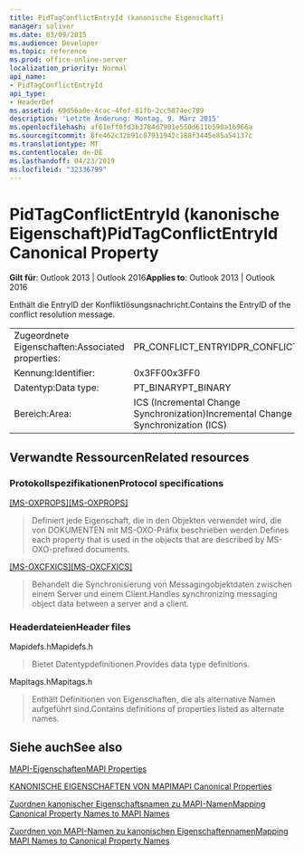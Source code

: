 ```yaml
---
title: PidTagConflictEntryId (kanonische Eigenschaft)
manager: soliver
ms.date: 03/09/2015
ms.audience: Developer
ms.topic: reference
ms.prod: office-online-server
localization_priority: Normal
api_name:
- PidTagConflictEntryId
api_type:
- HeaderDef
ms.assetid: 69d56a0e-4cac-4fef-81fb-2cc5874ec799
description: 'Letzte Änderung: Montag, 9. März 2015'
ms.openlocfilehash: af61eff0fd3b3784d7901e550d611b590a1b966a
ms.sourcegitcommit: 8fe462c32b91c87911942c188f3445e85a54137c
ms.translationtype: MT
ms.contentlocale: de-DE
ms.lasthandoff: 04/23/2019
ms.locfileid: "32336799"
---
```

# <a name="pidtagconflictentryid-canonical-property"></a><span data-ttu-id="7e164-103">PidTagConflictEntryId (kanonische Eigenschaft)</span><span class="sxs-lookup"><span data-stu-id="7e164-103">PidTagConflictEntryId Canonical Property</span></span>

  
  
<span data-ttu-id="7e164-104">**Gilt für**: Outlook 2013 | Outlook 2016</span><span class="sxs-lookup"><span data-stu-id="7e164-104">**Applies to**: Outlook 2013 | Outlook 2016</span></span> 
  
<span data-ttu-id="7e164-105">Enthält die EntryID der Konfliktlösungsnachricht.</span><span class="sxs-lookup"><span data-stu-id="7e164-105">Contains the EntryID of the conflict resolution message.</span></span>
  
|||
|:-----|:-----|
|<span data-ttu-id="7e164-106">Zugeordnete Eigenschaften:</span><span class="sxs-lookup"><span data-stu-id="7e164-106">Associated properties:</span></span>  <br/> |<span data-ttu-id="7e164-107">PR_CONFLICT_ENTRYID</span><span class="sxs-lookup"><span data-stu-id="7e164-107">PR_CONFLICT_ENTRYID</span></span>  <br/> |
|<span data-ttu-id="7e164-108">Kennung:</span><span class="sxs-lookup"><span data-stu-id="7e164-108">Identifier:</span></span>  <br/> |<span data-ttu-id="7e164-109">0x3FF0</span><span class="sxs-lookup"><span data-stu-id="7e164-109">0x3FF0</span></span>  <br/> |
|<span data-ttu-id="7e164-110">Datentyp:</span><span class="sxs-lookup"><span data-stu-id="7e164-110">Data type:</span></span>  <br/> |<span data-ttu-id="7e164-111">PT_BINARY</span><span class="sxs-lookup"><span data-stu-id="7e164-111">PT_BINARY</span></span>  <br/> |
|<span data-ttu-id="7e164-112">Bereich:</span><span class="sxs-lookup"><span data-stu-id="7e164-112">Area:</span></span>  <br/> |<span data-ttu-id="7e164-113">ICS (Incremental Change Synchronization)</span><span class="sxs-lookup"><span data-stu-id="7e164-113">Incremental Change Synchronization (ICS)</span></span>  <br/> |
   
## <a name="related-resources"></a><span data-ttu-id="7e164-114">Verwandte Ressourcen</span><span class="sxs-lookup"><span data-stu-id="7e164-114">Related resources</span></span>

### <a name="protocol-specifications"></a><span data-ttu-id="7e164-115">Protokollspezifikationen</span><span class="sxs-lookup"><span data-stu-id="7e164-115">Protocol specifications</span></span>

<span data-ttu-id="7e164-116">[[MS-OXPROPS]](https://msdn.microsoft.com/library/f6ab1613-aefe-447d-a49c-18217230b148%28Office.15%29.aspx)</span><span class="sxs-lookup"><span data-stu-id="7e164-116">[[MS-OXPROPS]](https://msdn.microsoft.com/library/f6ab1613-aefe-447d-a49c-18217230b148%28Office.15%29.aspx)</span></span>
  
> <span data-ttu-id="7e164-117">Definiert jede Eigenschaft, die in den Objekten verwendet wird, die von DOKUMENTEN mit MS-OXO-Präfix beschrieben werden.</span><span class="sxs-lookup"><span data-stu-id="7e164-117">Defines each property that is used in the objects that are described by MS-OXO-prefixed documents.</span></span>
    
<span data-ttu-id="7e164-118">[[MS-OXCFXICS]](https://msdn.microsoft.com/library/b9752f3d-d50d-44b8-9e6b-608a117c8532%28Office.15%29.aspx)</span><span class="sxs-lookup"><span data-stu-id="7e164-118">[[MS-OXCFXICS]](https://msdn.microsoft.com/library/b9752f3d-d50d-44b8-9e6b-608a117c8532%28Office.15%29.aspx)</span></span>
  
> <span data-ttu-id="7e164-119">Behandelt die Synchronisierung von Messagingobjektdaten zwischen einem Server und einem Client.</span><span class="sxs-lookup"><span data-stu-id="7e164-119">Handles synchronizing messaging object data between a server and a client.</span></span>
    
### <a name="header-files"></a><span data-ttu-id="7e164-120">Headerdateien</span><span class="sxs-lookup"><span data-stu-id="7e164-120">Header files</span></span>

<span data-ttu-id="7e164-121">Mapidefs.h</span><span class="sxs-lookup"><span data-stu-id="7e164-121">Mapidefs.h</span></span>
  
> <span data-ttu-id="7e164-122">Bietet Datentypdefinitionen.</span><span class="sxs-lookup"><span data-stu-id="7e164-122">Provides data type definitions.</span></span>
    
<span data-ttu-id="7e164-123">Mapitags.h</span><span class="sxs-lookup"><span data-stu-id="7e164-123">Mapitags.h</span></span>
  
> <span data-ttu-id="7e164-124">Enthält Definitionen von Eigenschaften, die als alternative Namen aufgeführt sind.</span><span class="sxs-lookup"><span data-stu-id="7e164-124">Contains definitions of properties listed as alternate names.</span></span>
    
## <a name="see-also"></a><span data-ttu-id="7e164-125">Siehe auch</span><span class="sxs-lookup"><span data-stu-id="7e164-125">See also</span></span>



[<span data-ttu-id="7e164-126">MAPI-Eigenschaften</span><span class="sxs-lookup"><span data-stu-id="7e164-126">MAPI Properties</span></span>](mapi-properties.md)
  
[<span data-ttu-id="7e164-127">KANONISCHE EIGENSCHAFTEN VON MAPI</span><span class="sxs-lookup"><span data-stu-id="7e164-127">MAPI Canonical Properties</span></span>](mapi-canonical-properties.md)
  
[<span data-ttu-id="7e164-128">Zuordnen kanonischer Eigenschaftsnamen zu MAPI-Namen</span><span class="sxs-lookup"><span data-stu-id="7e164-128">Mapping Canonical Property Names to MAPI Names</span></span>](mapping-canonical-property-names-to-mapi-names.md)
  
[<span data-ttu-id="7e164-129">Zuordnen von MAPI-Namen zu kanonischen Eigenschaftennamen</span><span class="sxs-lookup"><span data-stu-id="7e164-129">Mapping MAPI Names to Canonical Property Names</span></span>](mapping-mapi-names-to-canonical-property-names.md)

